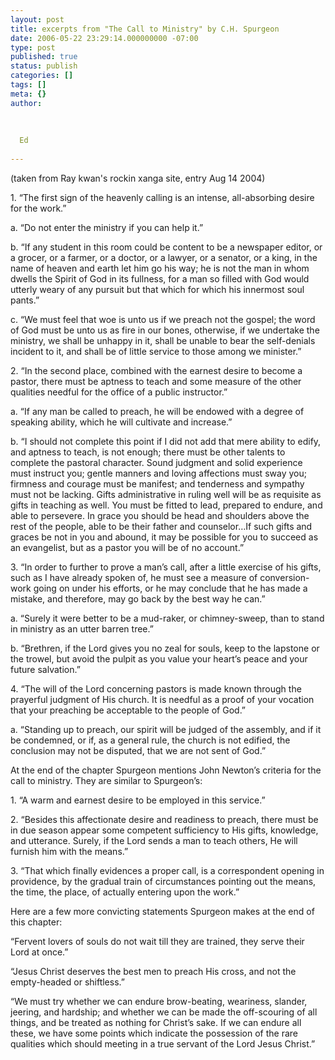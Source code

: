 ```yaml
---
layout: post
title: excerpts from "The Call to Ministry" by C.H. Spurgeon
date: 2006-05-22 23:29:14.000000000 -07:00
type: post
published: true
status: publish
categories: []
tags: []
meta: {}
author:
  
  
  
  Ed
  
---
```

<p>(taken from Ray kwan&#39;s rockin xanga site, entry Aug 14 2004)&nbsp;</p>
<p>1.	&ldquo;The first sign of the heavenly calling is an intense, all-absorbing desire for the work.&rdquo;</p>
<p>a.	&ldquo;Do not enter the ministry if you can help it.&rdquo;</p>
<p>b. &ldquo;If any student in this room could be content to be a newspaper editor, or a grocer, or a farmer, or a doctor, or a lawyer, or a senator, or a king, in the name of heaven and earth let him go his way; he is not the man in whom dwells the Spirit of God in its fullness, for a man so filled with God would utterly weary of any pursuit but that which for which his innermost soul pants.&rdquo;</p>
<p>c. &ldquo;We must feel that woe is unto us if we preach not the gospel; the word of God must be unto us as fire in our bones, otherwise, if we undertake the ministry, we shall be unhappy in it, shall be unable to bear the self-denials incident to it, and shall be of little service to those among we minister.&rdquo;</p>
<p>2. &ldquo;In the second place, combined with the earnest desire to become a pastor, there must be aptness to teach and some measure of the other qualities needful for the office of a public instructor.&rdquo;</p>
<p>a.	&ldquo;If any man be called to preach, he will be endowed with a degree of speaking ability, which he will cultivate and increase.&rdquo;</p>
<p>b. &ldquo;I should not complete this point if I did not add that mere ability to edify, and aptness to teach, is not enough; there must be other talents to complete the pastoral character. Sound judgment and solid experience must instruct you; gentle manners and loving affections must sway you; firmness and courage must be manifest; and tenderness and sympathy must not be lacking. Gifts administrative in ruling well will be as requisite as gifts in teaching as well. You must be fitted to lead, prepared to endure, and able to persevere. In grace you should be head and shoulders above the rest of the people, able to be their father and counselor&hellip;If such gifts and graces be not in you and abound, it may be possible for you to succeed as an evangelist, but as a pastor you will be of no account.&rdquo;</p>
<p>3. &ldquo;In order to further to prove a man&rsquo;s call, after a little exercise of his gifts, such as I have already spoken of, he must see a measure of conversion-work going on under his efforts, or he may conclude that he has made a mistake, and therefore, may go back by the best way he can.&rdquo;</p>
<p>a.	&ldquo;Surely it were better to be a mud-raker, or chimney-sweep, than to stand in ministry as an utter barren tree.&rdquo;</p>
<p>b. &ldquo;Brethren, if the Lord gives you no zeal for souls, keep to the lapstone or the trowel, but avoid the pulpit as you value your heart&rsquo;s peace and your future salvation.&rdquo;</p>
<p>4. &ldquo;The will of the Lord concerning pastors is made known through the prayerful judgment of His church. It is needful as a proof of your vocation that your preaching be acceptable to the people of God.&rdquo;</p>
<p>a. &ldquo;Standing up to preach, our spirit will be judged of the assembly, and if it be condemned, or if, as a general rule, the church is not edified, the conclusion may not be disputed, that we are not sent of God.&rdquo;</p>
<p>At the end of the chapter Spurgeon mentions John Newton&rsquo;s criteria for the call to ministry. They are similar to Spurgeon&rsquo;s:</p>
<p>1.	&ldquo;A warm and earnest desire to be employed in this service.&rdquo;</p>
<p>2. &ldquo;Besides this affectionate desire and readiness to preach, there must be in due season appear some competent sufficiency to His gifts, knowledge, and utterance. Surely, if the Lord sends a man to teach others, He will furnish him with the means.&rdquo;</p>
<p>3. &ldquo;That which finally evidences a proper call, is a correspondent opening in providence, by the gradual train of circumstances pointing out the means, the time, the place, of actually entering upon the work.&rdquo;</p>
<p>Here are a few more convicting statements Spurgeon makes at the end of this chapter:</p>
<p>&ldquo;Fervent lovers of souls do not wait till they are trained, they serve their Lord at once.&rdquo;</p>
<p>&ldquo;Jesus Christ deserves the best men to preach His cross, and not the empty-headed or shiftless.&rdquo;</p>
<p>&ldquo;We must try whether we can endure brow-beating, weariness, slander, jeering, and hardship; and whether we can be made the off-scouring of all things, and be treated as nothing for Christ&rsquo;s sake. If we can endure all these, we have some points which indicate the possession of the rare qualities which should meeting in a true servant of the Lord Jesus Christ.&rdquo;</p>
